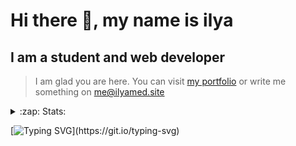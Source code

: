 # Hi there 👋, my name is ilya
## I am a student and web developer
<!-- ![I am a student and web developer](https://i.pinimg.com/originals/b9/ba/44/b9ba446cca2bb06ff1a8d49fd46581ed.jpg) -->

>I am glad you are here. You can visit [my portfolio](https://ilyamed.site/) or write me something on me@ilyamed.site 

<!-- - 🔭 I’m currently working on some pet projects
- 🤔 I’m looking for help with design...
- 🥅 2022 Goals: Find a job
- 💬 Ask me about my favourite movies 
 -->
 
<details>
  <summary>:zap: Stats:</summary>
<p><!-- https://github.com/anmol098/waka-readme-stats -->
  
![Profile Views](https://komarev.com/ghpvc/?username=Terro216&color=blueviolet)

<!--START_SECTION:waka-->
![Code Time](http://img.shields.io/badge/Code%20Time-0%20secs-blue)

**🐱 My GitHub Data** 

> 🏆 263 Contributions in the Year 2022
 > 
> 📦 128.3 kB Used in GitHub's Storage 
 > 
> 💼 Opted to Hire
 > 
> 📜 13 Public Repositories 
 > 
> 🔑 2 Private Repositories  
 > 
**I'm a Night 🦉** 

```text
🌞 Morning    39 commits     ██░░░░░░░░░░░░░░░░░░░░░░░   10.03% 
🌆 Daytime    65 commits     ████░░░░░░░░░░░░░░░░░░░░░   16.71% 
🌃 Evening    166 commits    ██████████░░░░░░░░░░░░░░░   42.67% 
🌙 Night      119 commits    ███████░░░░░░░░░░░░░░░░░░   30.59%

```


📊 **This Week I Spent My Time On** 

```text
⌚︎ Time Zone: Europe/Moscow

💬 Programming Languages: 
JavaScript               6 hrs 50 mins       ████████████████░░░░░░░░░   66.96% 
C++                      3 hrs 4 mins        ███████░░░░░░░░░░░░░░░░░░   30.07% 
CMake                    16 mins             ░░░░░░░░░░░░░░░░░░░░░░░░░   2.66% 
SCSS                     1 min               ░░░░░░░░░░░░░░░░░░░░░░░░░   0.31%

🔥 Editors: 
VS Code                  6 hrs 52 mins       ████████████████░░░░░░░░░   67.27% 
CLion                    3 hrs 20 mins       ████████░░░░░░░░░░░░░░░░░   32.73%

🐱‍💻 Projects: 
ITLab-Projects-Front     6 hrs 52 mins       ████████████████░░░░░░░░░   67.27% 
siaod                    3 hrs 20 mins       ████████░░░░░░░░░░░░░░░░░   32.73% 
mirea_siaod              0 secs              ░░░░░░░░░░░░░░░░░░░░░░░░░   0.0%

```


 Last Updated on 25/05/2022 18:49:29 UTC
<!--END_SECTION:waka-->
  
![GitHub stats](https://github-readme-stats.vercel.app/api?username=Terro216&show_icons=true&theme=darcula)  
</p>
</details>

[![Typing SVG](https://readme-typing-svg.herokuapp.com?color=%23204829&duration=7000&lines=Wake+up%2C+Neo...)](https://git.io/typing-svg)

